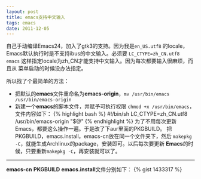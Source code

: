 ```yaml
---
layout: post
title: emacs支持中文输入
tags: emacs
date: 2011-12-05
---
```

自己手动编译Emacs24，加入了gtk3的支持。因为我是`en_US.utf8` 的locale，
Emacs默认执行时是不支持ibus的中文输入。必须要 `LC_CTYPE=zh_CN.utf8 emacs`
这样指定locale为zh_CN才能支持中文输入。因为每次都要输入很麻烦，而且从
菜单启动的时候没办法指定。

所以找了个最简单的方法：
<!--more-->
* 把默认的**emacs**文件重命名为**emacs-origin**，`mv /usr/bin/emacs /usr/bin/emacs-origin`
* 新建一个**emacs**的脚本文件，并赋予可执行权限 `chmod +x /usr/bin/emacs`，文件内容如下：
{% highlight bash %}
#!/bin/sh
LC_CTYPE=zh_CN.utf8 /usr/bin/emacs-origin "$@"
{% endhighlight %}
为了不用每次更新Emacs，都要这么操作一遍。于是改了下aur里面的PKGBUILD。
把PKGBUILD，emacs.install，emacs-cn放在同一个文件夹下，然后
`makepkg -C`，就能生成Archlinux的package，安装即可。以后每次要更新
**Emacs**的时候，只要重新`makepkg -C`，再安装就可以了。

------------------
**emacs-cn** **PKGBUILD** **emacs.install**文件分别如下：
{% gist 1433317 %}
